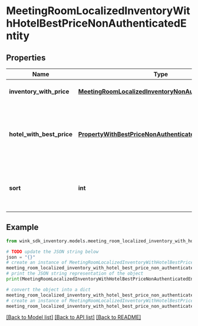 # MeetingRoomLocalizedInventoryWithHotelBestPriceNonAuthenticatedEntity


## Properties

Name | Type | Description | Notes
------------ | ------------- | ------------- | -------------
**inventory_with_price** | [**MeetingRoomLocalizedInventoryNonAuthenticatedEntity**](MeetingRoomLocalizedInventoryNonAuthenticatedEntity.md) | Meeting room details | [optional] 
**hotel_with_best_price** | [**PropertyWithBestPriceNonAuthenticatedEntity**](PropertyWithBestPriceNonAuthenticatedEntity.md) | Property details along with the best room type price this property has to offer. | [optional] 
**sort** | **int** | Populated when the record is in the context of static lists. | [optional] [default to 0]

## Example

```python
from wink_sdk_inventory.models.meeting_room_localized_inventory_with_hotel_best_price_non_authenticated_entity import MeetingRoomLocalizedInventoryWithHotelBestPriceNonAuthenticatedEntity

# TODO update the JSON string below
json = "{}"
# create an instance of MeetingRoomLocalizedInventoryWithHotelBestPriceNonAuthenticatedEntity from a JSON string
meeting_room_localized_inventory_with_hotel_best_price_non_authenticated_entity_instance = MeetingRoomLocalizedInventoryWithHotelBestPriceNonAuthenticatedEntity.from_json(json)
# print the JSON string representation of the object
print(MeetingRoomLocalizedInventoryWithHotelBestPriceNonAuthenticatedEntity.to_json())

# convert the object into a dict
meeting_room_localized_inventory_with_hotel_best_price_non_authenticated_entity_dict = meeting_room_localized_inventory_with_hotel_best_price_non_authenticated_entity_instance.to_dict()
# create an instance of MeetingRoomLocalizedInventoryWithHotelBestPriceNonAuthenticatedEntity from a dict
meeting_room_localized_inventory_with_hotel_best_price_non_authenticated_entity_from_dict = MeetingRoomLocalizedInventoryWithHotelBestPriceNonAuthenticatedEntity.from_dict(meeting_room_localized_inventory_with_hotel_best_price_non_authenticated_entity_dict)
```
[[Back to Model list]](../README.md#documentation-for-models) [[Back to API list]](../README.md#documentation-for-api-endpoints) [[Back to README]](../README.md)


